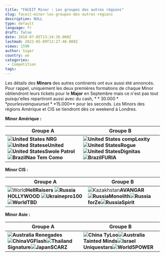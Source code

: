 ```yaml
---
title: "FACEIT Minor : Les groupes des autres régions"
slug: faceit-minor-les-groupes-des-autres-regions
description: NULL
type: default
language: fr
draft: false
date: 2018-07-05T13:24:39.000Z
lastmod: 2022-05-09T13:27:48.000Z
views: 1590
author: Siger
country: wo
categories:
 - Compétition
tags:
---
```

Les détails des **Minors** des autres continents ont eux aussi été annoncés. Pour rappel, uniquement les deux premières formations de chaque Minor obtiendront leurs tickets pour le **Major** en Septembre mais ce n'est pas tout puisqu'elles repartiront aussi avec du cash, $**30.000** pour les vainqueurs et **$15.000** pour les seconds. Les Minors des régions Amérique et CIS se tiendront dès ce weekend à Londres.  
  
**Minor Amérique :**

| **Groupe A**                                                                                                                                                                                                     | **Groupe B**                                                                                                                                                                                                              |
| ---------------------------------------------------------------------------------------------------------------------------------------------------------------------------------------------------------------- | ------------------------------------------------------------------------------------------------------------------------------------------------------------------------------------------------------------------------- |
| **![United States](/images/countries/us.svg)** **⁠NRG![United States](/images/countries/us.svg)⁠eUnited![United States](/images/countries/us.svg)⁠Swole Patrol![Brazil](/images/countries/br.svg)⁠Nao Tem Como** | **![United States](/images/countries/us.svg)** **⁠compLexity** **![United States](/images/countries/us.svg)⁠Rogue** **![United States](/images/countries/us.svg)⁠Dignitas** **![Brazil](/images/countries/br.svg)⁠FURIA** |

  
**Minor CIS :**  
  
| **Groupe A**                                                                                                                                                                                    | **Groupe B**                                                                                                                                                                       |
| ----------------------------------------------------------------------------------------------------------------------------------------------------------------------------------------------- | ---------------------------------------------------------------------------------------------------------------------------------------------------------------------------------- |
| ![World](/images/countries/wo.svg)⁠**HellRaisers** **![Russia](/images/countries/ru.svg)⁠HOLLYWOOD** **![Ukraine](/images/countries/ua.svg)⁠pro100** **![World](/images/countries/wo.svg)⁠TBD** | ![Kazakhstan](/images/countries/kz.svg)**⁠AVANGAR![Russia](/images/countries/ru.svg)⁠Monolith![Russia](/images/countries/ru.svg)⁠forZe![Russia](/images/countries/ru.svg)⁠Spirit** |

  
**Minor Asie :** 

| **Groupe A**                                                                                                                                                                               | **Groupe B**                                                                                                                                                                                  |
| ------------------------------------------------------------------------------------------------------------------------------------------------------------------------------------------ | --------------------------------------------------------------------------------------------------------------------------------------------------------------------------------------------- |
| **![Australia](/images/countries/au.svg)** **⁠Renegades![China](/images/countries/cn.svg)⁠VGFlash![Thailand](/images/countries/th.svg)⁠Signature![Japan](/images/countries/jp.svg)⁠SCARZ** | **![China](/images/countries/cn.svg)** **⁠TyLoo![Australia](/images/countries/au.svg)⁠Tainted Minds![Israel](/images/countries/il.svg)⁠Uniquestars![World](/images/countries/wo.svg)⁠5POWER** |

  
